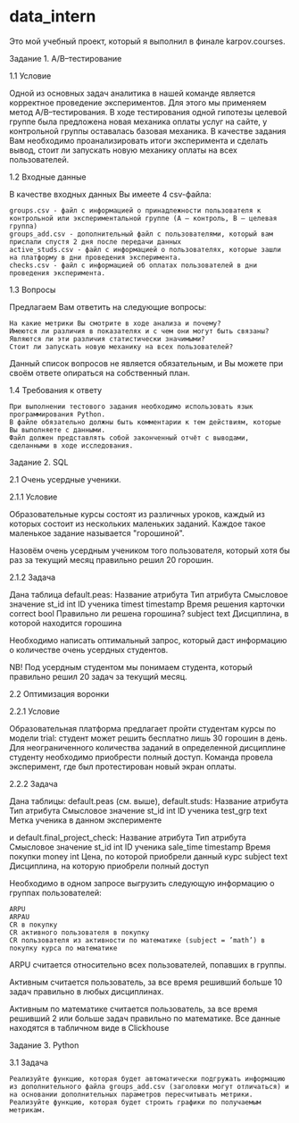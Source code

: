 # data_intern

Это мой учебный проект, который я выполнил в финале karpov.courses. 

Задание 1. A/B–тестирование

1.1 Условие

Одной из основных задач аналитика в нашей команде является корректное проведение экспериментов. Для этого мы применяем метод A/B–тестирования. В ходе тестирования одной гипотезы целевой группе была предложена новая механика оплаты услуг на сайте, у контрольной группы оставалась базовая механика. В качестве задания Вам необходимо проанализировать итоги эксперимента и сделать вывод, стоит ли запускать новую механику оплаты на всех пользователей.

1.2 Входные данные

В качестве входных данных Вы имеете 4 csv-файла:

    groups.csv - файл с информацией о принадлежности пользователя к контрольной или экспериментальной группе (А – контроль, B – целевая группа) 
    groups_add.csv - дополнительный файл с пользователями, который вам прислали спустя 2 дня после передачи данных
    active_studs.csv - файл с информацией о пользователях, которые зашли на платформу в дни проведения эксперимента. 
    checks.csv - файл с информацией об оплатах пользователей в дни проведения эксперимента. 

1.3 Вопросы

Предлагаем Вам ответить на следующие вопросы:

    На какие метрики Вы смотрите в ходе анализа и почему?
    Имеются ли различия в показателях и с чем они могут быть связаны?
    Являются ли эти различия статистически значимыми?
    Стоит ли запускать новую механику на всех пользователей?

Данный список вопросов не является обязательным, и Вы можете при своём ответе опираться на собственный план.

1.4 Требования к ответу

    При выполнении тестового задания необходимо использовать язык программирования Python. 
    В файле обязательно должны быть комментарии к тем действиям, которые Вы выполняете с данными. 
    Файл должен представлять собой законченный отчёт с выводами, сделанными в ходе исследования.

Задание 2. SQL

2.1 Очень усердные ученики.

2.1.1 Условие

Образовательные курсы состоят из различных уроков, каждый из которых состоит из нескольких маленьких заданий. Каждое такое маленькое задание называется "горошиной".

Назовём очень усердным учеником того пользователя, который хотя бы раз за текущий месяц правильно решил 20 горошин.

2.1.2 Задача

Дана таблица default.peas:
Название атрибута	Тип атрибута 	Смысловое значение
st_id	int	ID ученика
timest	timestamp	Время решения карточки
correct	bool	Правильно ли решена горошина?
subject	text	Дисциплина, в которой находится горошина

Необходимо написать оптимальный запрос, который даст информацию о количестве очень усердных студентов.

NB! Под усердным студентом мы понимаем студента, который правильно решил 20 задач за текущий месяц.

2.2 Оптимизация воронки

2.2.1 Условие

Образовательная платформа предлагает пройти студентам курсы по модели trial: студент может решить бесплатно лишь 30 горошин в день. Для неограниченного количества заданий в определенной дисциплине студенту необходимо приобрести полный доступ. Команда провела эксперимент, где был протестирован новый экран оплаты.

2.2.2 Задача

Дана таблицы: default.peas (см. выше), default.studs:
Название атрибута	Тип атрибута 	Смысловое значение
st_id	int 	ID ученика
test_grp	text 	Метка ученика в данном эксперименте

и default.final_project_check:
Название атрибута	Тип атрибута 	Смысловое значение
st_id	int 	ID ученика
sale_time	timestamp	Время покупки
money	int	Цена, по которой приобрели данный курс
subject	text 	Дисциплина, на которую приобрели полный доступ

Необходимо в одном запросе выгрузить следующую информацию о группах пользователей:

    ARPU 
    ARPAU 
    CR в покупку 
    СR активного пользователя в покупку 
    CR пользователя из активности по математике (subject = ’math’) в покупку курса по математике

ARPU считается относительно всех пользователей, попавших в группы.

Активным считается пользователь, за все время решивший больше 10 задач правильно в любых дисциплинах.

Активным по математике считается пользователь, за все время решивший 2 или больше задач правильно по математике.
Все данные находятся в табличном виде в Clickhouse

Задание 3. Python

3.1 Задача

    Реализуйте функцию, которая будет автоматически подгружать информацию из дополнительного файла groups_add.csv (заголовки могут отличаться) и на основании дополнительных параметров пересчитывать метрики.
    Реализуйте функцию, которая будет строить графики по получаемым метрикам.
